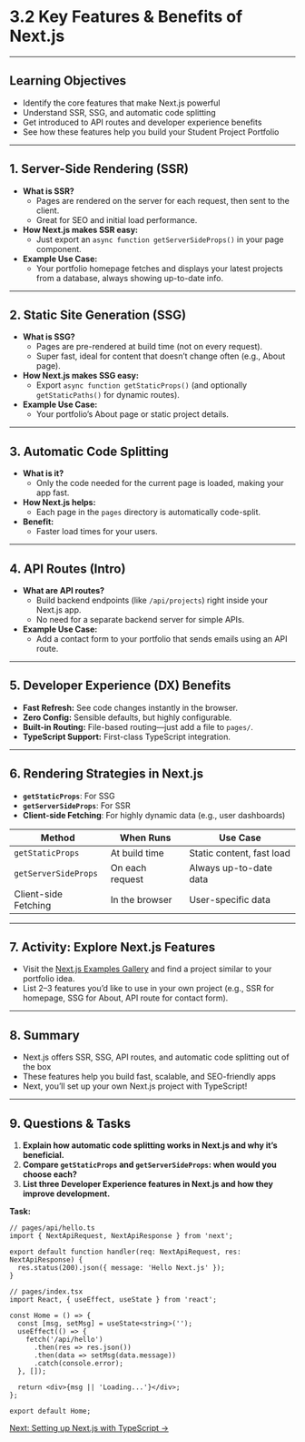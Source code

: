 # 3.2 Key Features & Benefits of Next.js

---

## Learning Objectives
- Identify the core features that make Next.js powerful
- Understand SSR, SSG, and automatic code splitting
- Get introduced to API routes and developer experience benefits
- See how these features help you build your Student Project Portfolio

---

## 1. Server-Side Rendering (SSR)
- **What is SSR?**
  - Pages are rendered on the server for each request, then sent to the client.
  - Great for SEO and initial load performance.
- **How Next.js makes SSR easy:**
  - Just export an `async function getServerSideProps()` in your page component.
- **Example Use Case:**
  - Your portfolio homepage fetches and displays your latest projects from a database, always showing up-to-date info.

---

## 2. Static Site Generation (SSG)
- **What is SSG?**
  - Pages are pre-rendered at build time (not on every request).
  - Super fast, ideal for content that doesn’t change often (e.g., About page).
- **How Next.js makes SSG easy:**
  - Export `async function getStaticProps()` (and optionally `getStaticPaths()` for dynamic routes).
- **Example Use Case:**
  - Your portfolio’s About page or static project details.

---

## 3. Automatic Code Splitting
- **What is it?**
  - Only the code needed for the current page is loaded, making your app fast.
- **How Next.js helps:**
  - Each page in the `pages` directory is automatically code-split.
- **Benefit:**
  - Faster load times for your users.

---

## 4. API Routes (Intro)
- **What are API routes?**
  - Build backend endpoints (like `/api/projects`) right inside your Next.js app.
  - No need for a separate backend server for simple APIs.
- **Example Use Case:**
  - Add a contact form to your portfolio that sends emails using an API route.

---

## 5. Developer Experience (DX) Benefits
- **Fast Refresh:** See code changes instantly in the browser.
- **Zero Config:** Sensible defaults, but highly configurable.
- **Built-in Routing:** File-based routing—just add a file to `pages/`.
- **TypeScript Support:** First-class TypeScript integration.

---

## 6. Rendering Strategies in Next.js
- **`getStaticProps`**: For SSG
- **`getServerSideProps`**: For SSR
- **Client-side Fetching**: For highly dynamic data (e.g., user dashboards)

| Method                | When Runs         | Use Case                  |
|-----------------------|-------------------|---------------------------|
| `getStaticProps`      | At build time     | Static content, fast load |
| `getServerSideProps`  | On each request   | Always up-to-date data    |
| Client-side Fetching  | In the browser    | User-specific data        |

---

## 7. Activity: Explore Next.js Features
- Visit the [Next.js Examples Gallery](https://nextjs.org/examples) and find a project similar to your portfolio idea.
- List 2–3 features you’d like to use in your own project (e.g., SSR for homepage, SSG for About, API route for contact form).

---

## 8. Summary
- Next.js offers SSR, SSG, API routes, and automatic code splitting out of the box
- These features help you build fast, scalable, and SEO-friendly apps
- Next, you’ll set up your own Next.js project with TypeScript!

---

## 9. Questions & Tasks

1. **Explain how automatic code splitting works in Next.js and why it’s beneficial.**  
2. **Compare `getStaticProps` and `getServerSideProps`: when would you choose each?**  
3. **List three Developer Experience features in Next.js and how they improve development.**  

**Task:**  
```tsx
// pages/api/hello.ts
import { NextApiRequest, NextApiResponse } from 'next';

export default function handler(req: NextApiRequest, res: NextApiResponse) {
  res.status(200).json({ message: 'Hello Next.js' });
}

// pages/index.tsx
import React, { useEffect, useState } from 'react';

const Home = () => {
  const [msg, setMsg] = useState<string>('');
  useEffect(() => {
    fetch('/api/hello')
      .then(res => res.json())
      .then(data => setMsg(data.message))
      .catch(console.error);
  }, []);

  return <div>{msg || 'Loading...'}</div>;
};

export default Home;
```
[Next: Setting up Next.js with TypeScript →](./3.3-nextjs-setup-typescript.md)
